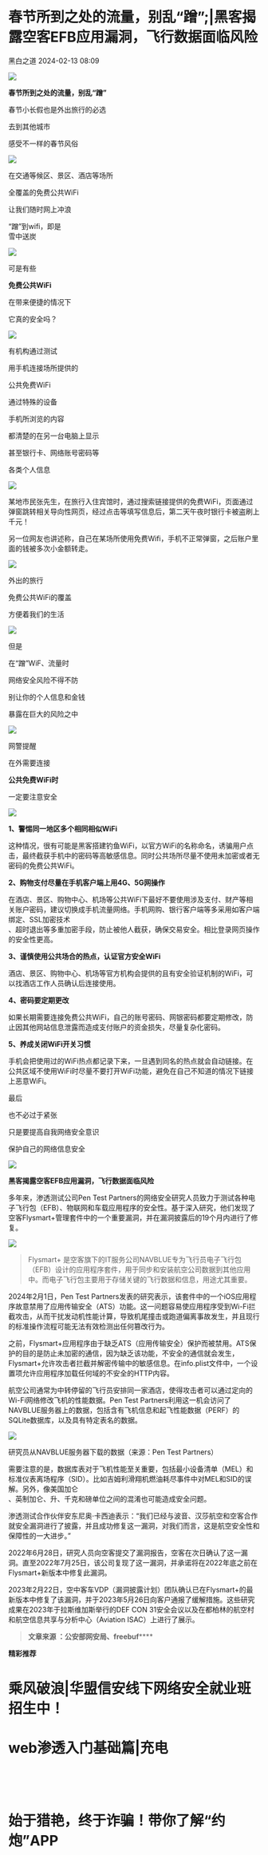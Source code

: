 #  春节所到之处的流量，别乱“蹭”;|黑客揭露空客EFB应用漏洞，飞行数据面临风险   
 黑白之道   2024-02-13 08:09  
  
![](https://mmbiz.qpic.cn/mmbiz_gif/3xxicXNlTXLicwgPqvK8QgwnCr09iaSllrsXJLMkThiaHibEntZKkJiaicEd4ibWQxyn3gtAWbyGqtHVb0qqsHFC9jW3oQ/640?wx_fmt=gif "")  
  
**春节所到之处的流量，别乱“蹭”**  
  
  
春节小长假也是外出旅行的必选  
  
去到其他城市  
  
感受不一样的春节风俗  
  
![](https://mmbiz.qpic.cn/sz_mmbiz_png/XjX4tV5rZhTmInEPCW77Tf8W5ps7kr4OWN6Smvf3jLEb8miaPhxPWsacUd14vwM5ibDKE75udvj7icSKQpVdiaWcoQ/640?wx_fmt=png&from=appmsg&wxfrom=13 "")  
  
  
在交通等候区、景区、酒店等场所  
  
全覆盖的免费公共WiFi  
  
让我们随时网上冲浪  
  
“蹭”到wifi，即是  
雪中送炭  
  
  
![](https://mmbiz.qpic.cn/mmbiz_png/Ek43Ij3EsHbDwmaUDAOqeENb8dO2Q2Fq5yXjU1htsa074aDfDDVmpmBOwpBpkk94ymOYZpnPhtmR0yF141ziauw/640?wx_fmt=jpeg&wx_&wxfrom=13&tp=wxpic "")  
  
  
可是有些  
  
**免费公共WiFi**  
  
在带来便捷的情况下  
  
它真的安全吗？  
  
  
![](https://mmbiz.qpic.cn/mmbiz_jpg/aEz6nP1d14tNwcmCyV1OxlROtAaEm8FB8lLlZPkl58nkEAjvpK8hGy9aibQdkQwcvqMsl0bfOMex3WWWod45cuQ/640?wx_fmt=jpeg&tp=wxpic&wxfrom=5&wx_lazy=1&wx_co=1 "")  
  
  
有机构通过测试  
  
用手机连接场所提供的  
  
公共免费WiFi  
  
通过特殊的设备  
  
手机所浏览的内容  
  
都清楚的在另一台电脑上显示  
  
甚至银行卡、网络账号密码等  
  
各类个人信息  
  
  
![](https://mmbiz.qpic.cn/sz_mmbiz_jpg/XjX4tV5rZhRBQgiatLk8BSUyXzPI2xfr7HibBsNPRDXQbqnLGEFA1XeVzXv7iaHoJyGb0jVBhXAicNpo5FMvtaib7tw/640?wx_fmt=jpeg&wxfrom=5&wx_lazy=1&wx_co=1 "")  
  
  
某地市民张先生，在旅行入住宾馆时，通过搜索链接提供的免费WiFi，页面通过弹窗跳转相关导向性网页，经过点击等填写信息后，第二天午夜时银行卡被盗刷上千元！  
  
  
另一位网友也讲述称，自己在某场所使用免费Wifi，手机不正常弹窗，之后账户里面的钱被多次小金额转走。  
  
  
![](https://mmbiz.qpic.cn/mmbiz_png/8NVR4W3kqPFLTcVLdvXBkAfxrLTKibpGTwn37AGtEUiaPWBIwsianYamV1l7kdFaOTZfXmmcnAOIBCvuTuCicvjjtQ/640?wx_fmt=jpeg&tp=wxpic&wxfrom=5&wx_lazy=1&wx_co=1 "")  
  
  
  
  
外出的旅行  
  
免费公共WiFi的覆盖  
  
方便着我们的生活  
  
![](https://mmbiz.qpic.cn/sz_mmbiz_jpg/XjX4tV5rZhRBQgiatLk8BSUyXzPI2xfr7jm9WxWGfm8Gc3FrsQlBf29BjGFXHibTTibYkltalnzp9VGrTRePjL9jg/640?wx_fmt=jpeg&wxfrom=5&wx_lazy=1&wx_co=1 "")  
  
但是  
  
在“蹭”WiF、流量时  
  
网络安全风险不得不防  
  
别让你的个人信息和金钱  
  
暴露在巨大的风险之中  
  
  
![](https://mmbiz.qpic.cn/mmbiz_gif/wqxFhbvDHiaCdBKnvEKhrCBBl595arMuYBpR8VVu8p4AZQgjYNticejnKXib6m20jaz3Eu0kv1Kskic11uJhmWLiaag/640?wx_fmt=gif&tp=wxpic&wxfrom=5&wx_lazy=1 "")  
  
  
网警提醒  
  
在外需要连接  
  
**公共免费WiFi时**  
  
一定要注意安全  
  
  
  
![](https://mmbiz.qpic.cn/sz_mmbiz_gif/XjX4tV5rZhRBQgiatLk8BSUyXzPI2xfr7BOKFF98s91WVFXG94ibwwPBqMxEOicxCdMZiaA11hNjdJ71ibrLRicc9g4A/640?wx_fmt=gif&wxfrom=5&wx_lazy=1&wx_co=1 "")  
  
**1、警惕同一地区多个相同相似WiFi**  
  
这种情况，很有可能是黑客搭建钓鱼WiFi，以官方WiFi的名称命名，诱骗用户点击，最终截获手机中的密码等高敏感信息。同时公共场所尽量不使用未加密或者无密码的免费公共WiFi。  
  
  
**2、购物支付尽量在手机客户端上用4G、5G网操作**  
  
在酒店、景区、购物中心、机场等公共WiFi下最好不要使用涉及支付、财产等相关账户密码，建议切换成手机流量网络。手机网购、银行客户端等多采用如客户端绑定、SSL加密技术  
、超时退出等多重加密手段，防止被他人截获，确保交易安全。相比登录网页操作的安全性更高。  
  
  
**3、谨慎使用公共场合的热点，认证官方安全WiFi**  
  
酒店、景区、购物中心、机场等官方机构会提供的且有安全验证机制的WiFi，可以找酒店工作人员确认后连接使用。  
  
  
**4、密码要定期更改**  
  
如果长期需要连接免费公共WiFi，自己的账号密码、网银密码都要定期修改，防止因其他网站信息泄露而造成支付账户的资金损失，尽量复杂化密码。  
  
  
**5、养成关闭WiFi开关习惯**  
  
手机会把使用过的WiFi热点都记录下来，一旦遇到同名的热点就会自动链接。在公共区域不使用WiFi时尽量不要打开WiFi功能，避免在自己不知道的情况下链接上恶意WiFi。  
  
  
最后  
  
也不必过于紧张  
  
只是要提高自我网络安全意识  
  
保护自己的网络信息安全  
  
  
![](https://mmbiz.qpic.cn/sz_mmbiz_jpg/XjX4tV5rZhRBQgiatLk8BSUyXzPI2xfr7Zib0gibViat4qJj0G69JGmJMzE2knVTia8lwoTlc3MXohkpHNGtoJzdIIg/640?wx_fmt=jpeg&wxfrom=5&wx_lazy=1&wx_co=1 "")  
  
  
**黑客揭露空客EFB应用漏洞，飞行数据面临风险**  
  
  
多年来，渗透测试公司Pen Test Partners的网络安全研究人员致力于测试各种电子飞行包（EFB）、物联网和车载应用程序的安全性。基于深入研究，他们发现了空客Flysmart+管理套件中的一个重要漏洞，并在漏洞披露后的19个月内进行了修复。  
  
  
![](https://mmbiz.qpic.cn/mmbiz_jpg/qq5rfBadR3ibE7qkicW106hCFyjuYQykvccIx6c8wKkiac3NCbcuicCMrUWIOTGUYmnshtibfobbRd1p8xewpqNQgHQ/640?wx_fmt=jpeg&from=appmsg&wxfrom=13&tp=wxpic "")  
  
> Flysmart+ 是空客旗下的IT服务公司NAVBLUE专为飞行员电子飞行包（EFB）设计的应用程序套件，用于同步和安装航空公司数据到其他应用中。而电子飞行包主要用于存储关键的飞行数据和信息，用途尤其重要。  
  
  
  
2024年2月1日，Pen Test Partners发表的研究表示，该套件中的一个iOS应用程序故意禁用了应用传输安全（ATS）功能。这一问题容易使应用程序受到Wi-Fi拦截攻击，从而干扰发动机性能计算，导致机尾撞击或跑道偏离事故发生，并且现行的标准操作流程可能无法有效检测出任何篡改行为。  
  
  
之前，Flysmart+应用程序由于缺乏ATS（应用传输安全）保护而被禁用。ATS保护的目的是防止未加密的通信，因为缺乏该功能，不安全的通信就会发生，Flysmart+允许攻击者拦截并解密传输中的敏感信息。在info.plist文件中，一个设置项允许应用程序加载任何域的不安全的HTTP内容。  
  
  
航空公司通常为中转停留的飞行员安排同一家酒店，使得攻击者可以通过定向的Wi-Fi网络修改飞机的性能数据。Pen Test Partners利用这一机会访问了NAVBLUE服务器上的数据，包括含有飞机信息和起飞性能数据（PERF）的SQLite数据库，以及具有特定表名的数据。  
  
  
![](https://mmbiz.qpic.cn/mmbiz_jpg/qq5rfBadR3ibE7qkicW106hCFyjuYQykvcUU5CMSylUaCLqXxqkUsxYO1ZfOT32k2Jc7WVk4u29oHKPCFSPhBAtg/640?wx_fmt=jpeg&from=appmsg&tp=wxpic&wxfrom=5&wx_lazy=1&wx_co=1 "")  
  
研究员从NAVBLUE服务器下载的数据（来源：Pen Test Partners）  
  
  
需要注意的是，数据库表对于飞机性能至关重要，包括最小设备清单（MEL）和标准仪表离场程序（SID）。比如吉姆利滑翔机燃油耗尽事件中对MEL和SID的误解。另外，像美国加仑  
、英制加仑、升、千克和磅单位之间的混淆也可能造成安全问题。  
  
  
渗透测试合作伙伴安东尼奥·卡西迪表示：“我们已经与波音、汉莎航空和空客合作就安全漏洞进行了披露，并且成功修复这一漏洞，对我们而言，这是航空安全性和保障性的一大进步。”  
  
  
2022年6月28日，研究人员向空客提交了漏洞报告，空客在次日确认了这一漏洞。直至2022年7月25日，该公司复现了这一漏洞，并承诺将在2022年底之前在Flysmart+新版本中修复此漏洞。  
  
  
2023年2月22日，空中客车VDP（漏洞披露计划）团队确认已在Flysmart+的最新版本中修复了该漏洞，并于2023年5月26日向客户通报了缓解措施。这些研究成果在2023年于拉斯维加斯举行的DEF CON 31安全会议以及在都柏林的航空村和航空信息共享与分析中心（Aviation ISAC）上进行了展示。  
  
> **文章来源 ：公安部网安局、freebuf******  
  
  
**精彩推荐**  
  
  
  
  
# 乘风破浪|华盟信安线下网络安全就业班招生中！  
  
  
[](http://mp.weixin.qq.com/s?__biz=MzAxMjE3ODU3MQ==&mid=2650575781&idx=2&sn=ea0334807d87faa0c2b30770b0fa710d&chksm=83bdf641b4ca7f5774129396e8e916645b7aa7e2e2744984d724ca0019e913b491107e1d6e29&scene=21#wechat_redirect)  
  
  
# web渗透入门基础篇|充电  
  
  
‍[](http://mp.weixin.qq.com/s?__biz=MzAxMjE3ODU3MQ==&mid=2650545770&idx=1&sn=bccd02005a5c2050a1d276d92eefdbc8&chksm=83bd7b8eb4caf298ab54f7dfa3209f6e0a2ab8b54cd3cc27d68bddd96b7980c8e2fe37b61bbd&scene=21#wechat_redirect)  
  
  
‍  
# 始于猎艳，终于诈骗！带你了解“约炮”APP  
  
[](http://mp.weixin.qq.com/s?__biz=MzAxMjE3ODU3MQ==&mid=2650575222&idx=1&sn=ce9ab9d633804f2a0862f1771172c26a&chksm=83bdf492b4ca7d843d508982b4550e289055c3181708d9f02bf3c797821cc1d0d8652a0d5535&scene=21#wechat_redirect)  
  
**‍**  
  
  
